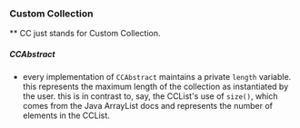### Custom Collection

** CC just stands for Custom Collection.

##### CCAbstract

* every implementation of `CCAbstract` maintains a private `length` variable.  
this represents the maximum length of the collection as instantiated by the user. 
this is in contrast to, say, the CCList's use of `size()`, which comes from the Java 
ArrayList docs and represents the number of elements in the CCList.